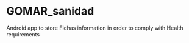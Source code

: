# GOMAR_sanidad
Android app to store Fichas information in order to comply with Health requirements
